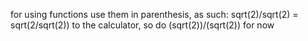 for using functions use them in parenthesis, as such: sqrt(2)/sqrt(2) = sqrt(2/sqrt(2)) to the calculator, so do (sqrt(2))/(sqrt(2)) for now
